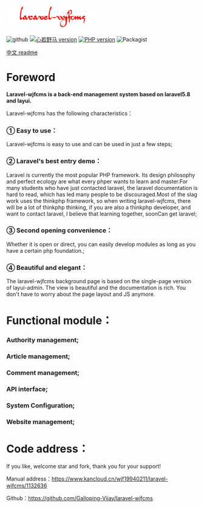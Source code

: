 ![default](./public/static/docs/images/logo.png)

![github](https://img.shields.io/badge/build-passing-green.svg)
<a href="https://github.com/Galloping-Vijay/laravel-wjfcms/blob/master/public/static/docs/images/公众号.jpg"><img src="https://img.shields.io/badge/微信公众号-心若野马-green.svg" alt="心若野马 version" height="18"></a>
<a href="https://badge.fury.io/ph/galloping-vijay%2Flaravel-wjfcms"><img src="https://badge.fury.io/ph/galloping-vijay%2Flaravel-wjfcms.svg" alt="PHP version" height="18"></a>
![Packagist](https://img.shields.io/packagist/l/galloping-vijay/laravel-wjfcms.svg)

<a href="https://github.com/Galloping-Vijay/laravel-wjfcms/blob/master/README_CN.md">中文 readme</a>

# Foreword

**Laravel-wjfcms is a back-end management system based on laravel5.8 and layui.**

Laravel-wjfcms has the following characteristics：

### ①  Easy to use：

Laravel-wjfcms is easy to use and can be used in just a few steps;

### ②  Laravel's best entry demo：

Laravel is currently the most popular PHP framework. Its design philosophy and perfect ecology are what every phper wants to learn and master.For many students who have just contacted laravel, the laravel documentation is hard to read, which has led many people to be discouraged.Most of the slag work uses the thinkphp framework, so when writing laravel-wjfcms, there will be a lot of thinkphp thinking, if you are also a thinkphp developer, and want to contact laravel, I believe that learning together, soonCan get laravel;

### ③  Second opening convenience：

Whether it is open or direct, you can easily develop modules as long as you have a certain php foundation.;

### ④ Beautiful and elegant：

The laravel-wjfcms background page is based on the single-page version of layui-admin. The view is beautiful and the documentation is rich. You don't have to worry about the page layout and JS anymore.

# Functional module：

### Authority management;

### Article management;

### Comment management;

### API interface;

### System Configuration;

### Website management;

# Code address：

If you like, welcome star and fork, thank you for your support!

Manual address：https://www.kancloud.cn/wjf19940211/laravel-wjfcms/1132636

Github：https://github.com/Galloping-Vijay/laravel-wjfcms
